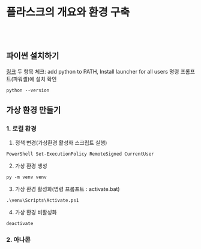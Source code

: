 # 플라스크의 개요와 환경 구축
<br></br>

## 파이썬 설치하기
[링크](https://www.python.org/downloads/)
두 항목 체크: add python to PATH, Install launcher for all users
명령 프롬프트(파워셸)에 설치 확인
```
python --version
```

## 가상 환경 만들기
### 1. 로컬 환경
1. 정책 변경(가상환경 활성화 스크립트 실행)
```
PowerShell Set-ExecutionPolicy RemoteSigned CurrentUser
```
2. 가상 환경 생성
```
py -m venv venv
```
3. 가상 환경 활성화(명령 프롬프트 : activate.bat)
```
.\venv\Scripts\Activate.ps1
```
4. 가상 환경 비활성화
```
deactivate
```
### 2. 아나콘
